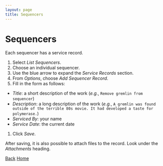 ```yaml
---
layout: page
title: Sequencers
---
```


# Sequencers
Each sequencer has a service record.

1. Select _List Sequencers_.
1. Choose an individual sequencer.
1. Use the blue arrow to expand the _Service Records_ section.
1. From _Options_, choose _Add Sequencer Record_.
1. Fill in the form as follows:
  * _Title_: a short description of the work (_e.g._, `Remove gremlin from sequencer`)
  * _Description_: a long description of the work (_e.g._, `A gremlin was found outside of the terrible 80s movie. It had developed a taste for polymerase.`)
  * _Serviced By_: your name
  * _Service Date_: the current date
1. Click _Save_.

After saving, it is also possible to attach files to the record. Look under the _Attachments_ heading.

[Back](8-runs) [Home](index)

